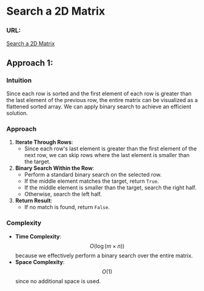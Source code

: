 # Search a 2D Matrix

### URL:
[Search a 2D Matrix](https://leetcode.com/problems/search-a-2d-matrix/)

## Approach 1:

### Intuition
Since each row is sorted and the first element of each row is greater than the last element of the previous row, the entire matrix can be visualized as a flattened sorted array. We can apply binary search to achieve an efficient solution.

### Approach
1. **Iterate Through Rows**:
   - Since each row's last element is greater than the first element of the next row, we can skip rows where the last element is smaller than the target.
2. **Binary Search Within the Row**:
   - Perform a standard binary search on the selected row.
   - If the middle element matches the target, return `True`.
   - If the middle element is smaller than the target, search the right half.
   - Otherwise, search the left half.
3. **Return Result**:
   - If no match is found, return `False`.

### Complexity
- **Time Complexity**: $$O(\log(m \times n))$$ because we effectively perform a binary search over the entire matrix.
- **Space Complexity**: $$O(1)$$ since no additional space is used.

